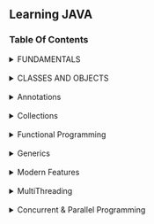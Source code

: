 ## Learning JAVA

### Table Of Contents

<details>
  <summary> FUNDAMENTALS </summary>
  
  [01. Introduction](/docs/fundamentals/01.%20Introduction.md)<br>
  [02. JDK vs DRE vs JVM](/docs/fundamentals/02.%20JDKVsJREVsJVM.md)<br>
  [03. JVM (Java Virtual Machine)](/docs/fundamentals/03.%20JVM%20(%20Java%20Virtual%20Machine%20).md)<br>
  [04. First Java Program](/docs/fundamentals/04.%20First%20Java%20Program.md)<br>
  [05. main() method ](/docs/fundamentals/05.%20main()%20method.md)<br>
  [07. Data Types ( Primitive )](/docs/fundamentals/07.%20Data%20Types%20(%20Primitive%20).md)<br>
  [08. Float Inconsistency](/docs/fundamentals/08.%20Float%20Inconsistency.md)<br>
  [09. variables and Literals](/docs/fundamentals/09.%20variables%20and%20Literals.md)<br>
  [10. Type Conversion and Casting](/docs/fundamentals/10.%20Type%20Conversion%20and%20Casting.md)<br>
  [11. Automatic Type Promotion in Expressions](/docs/fundamentals/11.%20Automatic%20Type%20Promotion%20in%20Expressions.md)<br>
  [12. Operators ( Arithmetic )](/docs/fundamentals/12.%20Operators%20(%20Arithmetic%20).md)<br>
  [13. Operators ( Bitwise )](/docs/fundamentals/13.%20Operators%20(%20Bitwise%20).md)<br>
  [14. Operators ( Relational )](/docs/fundamentals/14.%20Operators%20(%20Relational%20).md)<br>
  [15. Operators ( Boolean Logical Operators )](/docs/fundamentals/15.%20Operators%20(%20Boolean%20Logical%20Operators%20).md)<br>
  [16.  Data Types ( Reference )](/docs/fundamentals/16.%20%20Data%20Types%20(%20Reference%20).md)<br>
  [17. String](/docs/fundamentals/17.%20String.md)<br>
  [18. String Constant Pool (SCP)](/docs/fundamentals/18.%20String%20Constant%20Pool%20(SCP).md)<br>
  [19. Pool Demo](/docs/fundamentals/19.%20Pool%20Demo.md)<br>
  [20. String Buffer and Builder](/docs/fundamentals/20.%20String%20Buffer%20and%20Builder.md)<br>
  [21. Control Statements](/docs/fundamentals/21.%20Control%20Statements.md)<br>
  [22. loops ](/docs/fundamentals/22.%20loops.md)<br>
  [23. Jump Statements](/docs/fundamentals/23.%20Jump%20Statements.md)<br>
  [24. Type inference with local variables ](/docs/fundamentals/24.%20Type%20inference%20with%20local%20variables.md)<br>
  [25. vargargs](/docs/fundamentals/25.%20varargs.md)<br>
</details>
<br>
<details>
<summary> CLASSES AND OBJECTS </summary> 

  [01. Class And Objects](/docs/class/01%20classAndObjects.md)<br>
  [02. Field Initialization,Instance and Static Block.md](docs/class/02%20Field%20Initialization,%20Instance%20and%20Static%20Block.md)<br>
  [03. Inheritance](docs/class/03%20Inheritance.md)<br>
  [04. Overloading](docs/class/04%20Overloading.md)<br>
  [05. Overriding and Hiding](docs/class/05%20Overriding%20and%20Hiding.md)<br>
  [06. Execution Order](/docs/class/06%20Execution%20Order.md)<br> 
  [07. Final Keyword and Enum class](docs/class/07%20Final%20Keyword%20And%20Enum.md)<br>
  [08. AutoBoxing](/docs/class/08%20Boxed%20Primitives.md)<br>
  [09. Immutable Class](/docs/class/09%20ImmutableClass.md)<br>
  [10. Inner Classes](/docs/class/10%20Inner%20Class.md)<br>
  [11. Abstract Class](/docs/class/11%20Abstract%20Class.md)<br>
  [12. Object class](/docs/class/12%20Object.md)<br>
  [13. Overriding equals method](/docs/class/13%20Overriding%20equals%20Method.md)<br>
  [14. Interface](/docs/class/14%20Interface.md)<br>
  [15. Polymorphism](docs/class/15%20Polymorphism.md)<br>
  [16. overloading vs overriding](docs/class/16%20overloading%20vs%20overriding.md)<br>
  [17. Dynamic Binding vs Static Binding](docs/class/17%20Dynamic%20Binding%20vs%20Static%20Binding.md)<br>
  [18. Java: call by value not call by reference](/docs/class/18%20java%20call%20by%20value%20not%20call%20by%20reference.md)<br>
  [19. AutoBoxCache](/docs/class/19.%20AutoBoxCache.md)<br>
  [20. Exceptions](/docs/class/20.%20Exception.md)<br>
</details>
<br>
<details>
<summary> Annotations </summary>

  [01. Introduction](docs/Annotations/01.%20Annotations.md)<br>
  [02. Annotations with Reflection](docs/Annotations/02.%20Annotations%20with%20Reflection.md)<br>
  [03. Default Values for Annotations](docs/Annotations/03.%20Default%20Values%20for%20Annotations.md)<br>
  [04. Marker Annotations](docs/Annotations/04.%20Marker%20Annotation.md)<br>
  [05. Single Member Annotations](docs/Annotations/05.%20Single%20Member%20Annotation.md)<br>
  [06. Repeating Annotations](docs/Annotations/06.%20Repeating%20Annotations.md)<br>
</details>
<br>
<details>
<summary> Collections </summary>

  [01. Collections](docs/collections/01.%20Collections.md)<br>
  [02. Iterating through lists](docs/collections/02.%20Iterating%20through%20lists.md)<br>
  [03. Comparable and Comparator interface](docs/collections/03.%20Comparable%20and%20Comparator%20Interface.md)<br>
  [04. Maps](docs/collections/04.%20Maps.md)<br>
</details>
<br>

<details>
<summary> Functional Programming </summary>

  [01. Functional Interface](/docs/functional%20programming/01.%20Functional%20Programming.md)<br>
  [02. Lambdas](/docs/functional%20programming/02.%20Lambdas.md)<br>
  [03. Streams API](/docs/functional%20programming/03.%20Streams%20API.md)<br>

</details>
<br>

<details>
<summary> Generics </summary>

  [01. Generics](/docs/Generics/01.%20Introduction.md)<br>

</details>
<br>

<details>
<summary> Modern Features </summary>

  [01. Switch Case](/docs/modern%20features/01.%20Switch.md)<br>
  [02. Text Blocks](/docs/modern%20features/02.%20Text%20Blocks.md)<br>
  [03. Records](/docs/modern%20features/03.%20Records.md)<br>
  [04. Pattern Matching](/docs/modern%20features/04.%20Pattern%20Matching.md)<br>
  [05. Sealed Classes and Interface](/docs/modern%20features/05.%20Sealed%20Classes%20and%20Interface.md)<br>
</details>
<br>

<details>
<summary> MultiThreading </summary>
  
  [01. Threads Introduction](/docs/threads/01.%20Threads.md)<br>
  [02. Thread liveliness](docs/threads/02.%20isAlive()%20and%20join().md)<br>
  [03. Thread Priorities and Synchronization](/docs/threads/03.%20Thread%20Priorities%20and%20Synchronization.md)<br>
  [04. Interthread Communication](docs/threads/04.%20Interthread%20Communication.md)<br>
  [05. Deadlock](docs/threads/05.%20DeadLock.md)<br>
  [06. Thread State](docs/threads/06.%20Thread%20State.md)<br>
  [07. Transient and volatile modifiers](/docs/threads/07.%20Transient%20and%20Volatile%20modifiers.md)<br>

</details>
<br>

<details>
<summary> Concurrent & Parallel Programming </summary>

  [01. Synchronizers](docs/concurrent/01.%20synchronizers/01.%20Synchronizers.md)<br>
  [02. Semaphore](docs/concurrent/01.%20synchronizers/02.%20Semaphore.md)<br>
  [03. CountDownLatch](docs/concurrent/01.%20synchronizers/03.%20CountDownLatch.md)<br>
  [04. CyclicBarrier](docs/concurrent/01.%20synchronizers/04.%20CyclicBarrier.md)<br>
  [05. Exchanger](docs/concurrent/01.%20synchronizers/05.%20Exchanger.md)<br>
  [06. Phaser](docs/concurrent/01.%20synchronizers/06.%20Phaser.md)<br>
  [07. Executors](docs/concurrent/02.%20Executors.md)<br>
  [08. Callable and Future](docs/concurrent/03.%20Callable%20and%20Future.md)<br>
  [09. Locks](docs/concurrent/04.%20Locks.md)<br>
  [10. Atomic Operations](docs/concurrent/05.%20Atomic%20Operations.md)<br>
  [11. Fork Join Frameworks](docs/concurrent/06.%20Fork%20Join%20Framework.md)<br>

</details>
<br>

